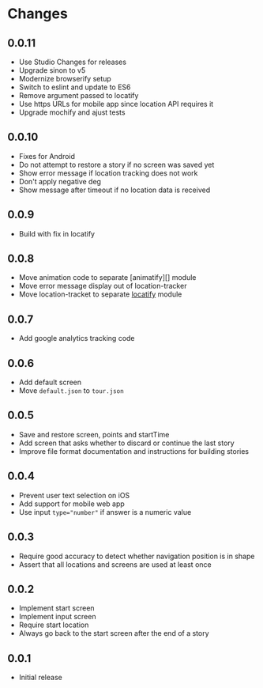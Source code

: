 # Changes

## 0.0.11

- Use Studio Changes for releases
- Upgrade sinon to v5
- Modernize browserify setup
- Switch to eslint and update to ES6
- Remove argument passed to locatify
- Use https URLs for mobile app since location API requires it
- Upgrade mochify and ajust tests

## 0.0.10

- Fixes for Android
- Do not attempt to restore a story if no screen was saved yet
- Show error message if location tracking does not work
- Don't apply negative deg
- Show message after timeout if no location data is received

## 0.0.9

- Build with fix in locatify

## 0.0.8

- Move animation code to separate [animatify][] module
- Move error message display out of location-tracker
- Move location-tracket to separate [locatify][] module

[animaitfy]: https://github.com/mantoni/animatify.js
[locatify]: https://github.com/mantoni/locatify.js

## 0.0.7

- Add google analytics tracking code

## 0.0.6

- Add default screen
- Move `default.json` to `tour.json`

## 0.0.5

- Save and restore screen, points and startTime
- Add screen that asks whether to discard or continue the last story
- Improve file format documentation and instructions for building stories

## 0.0.4

- Prevent user text selection on iOS
- Add support for mobile web app
- Use input `type="number"` if answer is a numeric value

## 0.0.3

- Require good accuracy to detect whether navigation position is in shape
- Assert that all locations and screens are used at least once

## 0.0.2

- Implement start screen
- Implement input screen
- Require start location
- Always go back to the start screen after the end of a story

## 0.0.1

- Initial release
